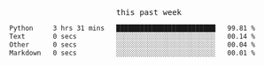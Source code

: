 

<p align="center"><samp>this past week</samp></p>
<!--START_SECTION:waka-->

```txt
Python     3 hrs 31 mins   █████████████████████████   99.81 %
Text       0 secs          ░░░░░░░░░░░░░░░░░░░░░░░░░   00.14 %
Other      0 secs          ░░░░░░░░░░░░░░░░░░░░░░░░░   00.04 %
Markdown   0 secs          ░░░░░░░░░░░░░░░░░░░░░░░░░   00.01 %
```

<!--END_SECTION:waka-->


